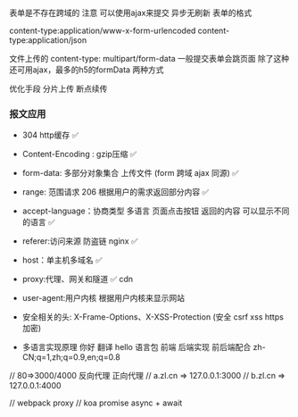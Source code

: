 ### 

表单是不存在跨域的 注意 可以使用ajax来提交 异步无刷新
表单的格式

content-type:application/www-x-form-urlencoded
content-type:application/json

文件上传的
content-type: multipart/form-data  一般提交表单会跳页面 除了这种还可用ajax，最多的h5的formData 两种方式

优化手段 分片上传 断点续传 



### 报文应用 
- 304 http缓存 ✅

- Content-Encoding : gzip压缩     ✅             
- form-data: 多部分对象集合  上传文件 (form 跨域 ajax 同源) ✅
- range: 范围请求    206   根据用户的需求返回部分内容 ✅
- accept-language：协商类型  多语言 页面点击按钮 返回的内容 可以显示不同的语言 ✅
- referer:访问来源 防盗链 nginx    ✅
- host：单主机多域名    ✅                              
- proxy:代理、网关和隧道 ✅  cdn
- user-agent:用户内核     根据用户内核来显示网站                       
- 安全相关的头: X-Frame-Options、X-XSS-Protection (安全 csrf xss https 加密)

- 多语言实现原理 你好 翻译 hello  语言包
前端 后端实现 前后端配合
zh-CN;q=1,zh;q=0.9,en;q=0.8


// 80=>3000/4000 反向代理 正向代理
// a.zl.cn =>  127.0.0.1:3000
// b.zl.cn =>  127.0.0.1:4000

// webpack proxy
// koa promise async + await